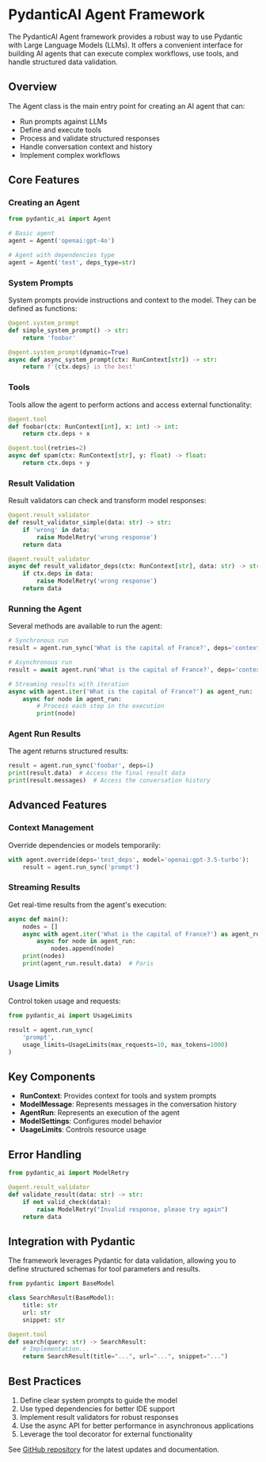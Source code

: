 # PydanticAI Agent Framework

The PydanticAI Agent framework provides a robust way to use Pydantic with Large Language Models (LLMs). It offers a convenient interface for building AI agents that can execute complex workflows, use tools, and handle structured data validation.

## Overview

The Agent class is the main entry point for creating an AI agent that can:
- Run prompts against LLMs
- Define and execute tools
- Process and validate structured responses
- Handle conversation context and history
- Implement complex workflows

## Core Features

### Creating an Agent

```python
from pydantic_ai import Agent

# Basic agent
agent = Agent('openai:gpt-4o')

# Agent with dependencies type
agent = Agent('test', deps_type=str)
```

### System Prompts

System prompts provide instructions and context to the model. They can be defined as functions:

```python
@agent.system_prompt
def simple_system_prompt() -> str:
    return 'foobar'

@agent.system_prompt(dynamic=True)
async def async_system_prompt(ctx: RunContext[str]) -> str:
    return f'{ctx.deps} is the best'
```

### Tools

Tools allow the agent to perform actions and access external functionality:

```python
@agent.tool
def foobar(ctx: RunContext[int], x: int) -> int:
    return ctx.deps + x

@agent.tool(retries=2)
async def spam(ctx: RunContext[str], y: float) -> float:
    return ctx.deps + y
```

### Result Validation

Result validators can check and transform model responses:

```python
@agent.result_validator
def result_validator_simple(data: str) -> str:
    if 'wrong' in data:
        raise ModelRetry('wrong response')
    return data

@agent.result_validator
async def result_validator_deps(ctx: RunContext[str], data: str) -> str:
    if ctx.deps in data:
        raise ModelRetry('wrong response')
    return data
```

### Running the Agent

Several methods are available to run the agent:

```python
# Synchronous run
result = agent.run_sync('What is the capital of France?', deps='context')

# Asynchronous run
result = await agent.run('What is the capital of France?', deps='context')

# Streaming results with iteration
async with agent.iter('What is the capital of France?') as agent_run:
    async for node in agent_run:
        # Process each step in the execution
        print(node)
```

### Agent Run Results

The agent returns structured results:

```python
result = agent.run_sync('foobar', deps=1)
print(result.data)  # Access the final result data
print(result.messages)  # Access the conversation history
```

## Advanced Features

### Context Management

Override dependencies or models temporarily:

```python
with agent.override(deps='test_deps', model='openai:gpt-3.5-turbo'):
    result = agent.run_sync('prompt')
```

### Streaming Results

Get real-time results from the agent's execution:

```python
async def main():
    nodes = []
    async with agent.iter('What is the capital of France?') as agent_run:
        async for node in agent_run:
            nodes.append(node)
    print(nodes)
    print(agent_run.result.data)  # Paris
```

### Usage Limits

Control token usage and requests:

```python
from pydantic_ai import UsageLimits

result = agent.run_sync(
    'prompt',
    usage_limits=UsageLimits(max_requests=10, max_tokens=1000)
)
```

## Key Components

- **RunContext**: Provides context for tools and system prompts
- **ModelMessage**: Represents messages in the conversation history
- **AgentRun**: Represents an execution of the agent
- **ModelSettings**: Configures model behavior
- **UsageLimits**: Controls resource usage

## Error Handling

```python
from pydantic_ai import ModelRetry

@agent.result_validator
def validate_result(data: str) -> str:
    if not valid_check(data):
        raise ModelRetry("Invalid response, please try again")
    return data
```

## Integration with Pydantic

The framework leverages Pydantic for data validation, allowing you to define structured schemas for tool parameters and results.

```python
from pydantic import BaseModel

class SearchResult(BaseModel):
    title: str
    url: str
    snippet: str

@agent.tool
def search(query: str) -> SearchResult:
    # Implementation...
    return SearchResult(title="...", url="...", snippet="...")
```

## Best Practices

1. Define clear system prompts to guide the model
2. Use typed dependencies for better IDE support
3. Implement result validators for robust responses
4. Use the async API for better performance in asynchronous applications
5. Leverage the tool decorator for external functionality

See [GitHub repository](https://github.com/pydantic/pydantic-ai) for the latest updates and documentation.